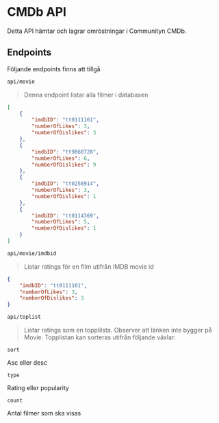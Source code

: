 # CMDb API

Detta API hämtar och lagrar omröstningar i Communityn CMDb.

## Endpoints
Följande endpoints finns att tillgå

```html
api/movie
```
>Denna endpoint listar alla filmer i databasen
```json
[
    {
        "imdbID": "tt0111161",
        "numberOfLikes": 3,
        "numberOfDislikes": 3
    },
    {
        "imdbID": "tt9860728",
        "numberOfLikes": 6,
        "numberOfDislikes": 9
    },
    {
        "imdbID": "tt0258914",
        "numberOfLikes": 3,
        "numberOfDislikes": 1
    },
    {
        "imdbID": "tt0114369",
        "numberOfLikes": 5,
        "numberOfDislikes": 1
    }
]
```
```html
api/movie/imdbid
```
>Listar ratings för en film utifrån IMDB movie id
```json
{
    "imdbID": "tt0111161",
    "numberOfLikes": 3,
    "numberOfDislikes": 3
}
```
```html
api/toplist
```
>Listar ratings som en topplilsta. Observer att länken inte bygger på Movie.
>Topplistan kan sorteras utifrån följande växlar:
```
sort
```
Asc eller desc

```
type
```
Rating eller popularity

```
count
```
Antal filmer som ska visas
